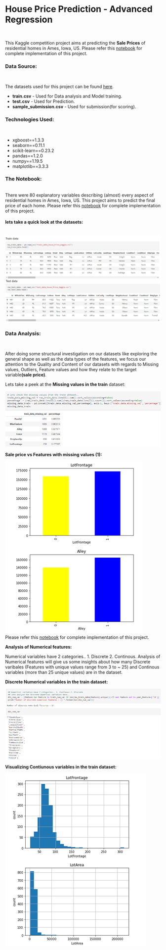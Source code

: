 # <b>House Price Prediction - Advanced Regression</b>
<br>

This Kaggle competition project aims at predicting the <b>Sale Prices</b> of residential homes in Ames, Iowa, US. Please refer this <a href="https://github.com/J-R-1/J-R-1/blob/main/Kaggle%20project%20-%20House%20Price%20Prediction/House%20Price%20Prediction%20-%20Kaggle%20Project.ipynb">notebook</a> for complete implementation of this project.

### <b>Data Source:</b>
<br>

The datasets used for this project can be found <a href="https://www.kaggle.com/competitions/house-prices-advanced-regression-techniques/data">here</a>. 
<br>
<ul>
  <li><b>train.csv</b> - Used for Data analysis and Model training.</li>
  <li><b>test.csv</b> - Used for Prediction.</li>
  <li><b>sample_submission.csv</b> - Used for submission(for scoring).</li>
</ul>


### <b>Technologies Used:</b>
<br>
<ul>
  <li>xgboost==1.3.3</li>
  <li>seaborn==0.11.1</li>
  <li>scikit-learn==0.23.2</li>
  <li>pandas==1.2.0</li>
  <li>numpy==1.19.5</li>
  <li>matplotlib==3.3.3</li>
  </ul>
  
 
 ### <b>The Notebook:</b>
 <br>
 There were 80 explanatory variables describing (almost) every aspect of residential homes in Ames, Iowa, US. This project aims to predict the final price of each home. Please refer this <a href="https://github.com/J-R-1/J-R-1/blob/main/Kaggle%20project%20-%20House%20Price%20Prediction/House%20Price%20Prediction%20-%20Kaggle%20Project.ipynb">notebook</a> for complete implementation of this project.
<br>

#### <b> lets take a quick look at the datasets:</b>
<br>

<img src="https://github.com/J-R-1/J-R-1/blob/main/Kaggle%20project%20-%20House%20Price%20Prediction/hp_1.png" />

<br>
<img src="https://github.com/J-R-1/J-R-1/blob/main/Kaggle%20project%20-%20House%20Price%20Prediction/hp_2.png" />


### <b>Data Analysis:</b>
<br>

After doing some structural investigation on our datasets like exploring the general shape as well as the data types of the features, we focus our attention to the Quality and Content of our datasets with regards to Missing values, Outliers, Feature values and how they relate to the target variable<b>(sale price)</b>.
<br>


Lets take a peek at the <b>Missing values in the train</b> dataset:
<br>

<img src="https://github.com/J-R-1/J-R-1/blob/main/Kaggle%20project%20-%20House%20Price%20Prediction/hp_3.png" />
<br>

<b>Sale price vs Features with missing values (1):</b>
<br>

<img src="https://github.com/J-R-1/J-R-1/blob/main/Kaggle%20project%20-%20House%20Price%20Prediction/hp_4.png" />
<br>
Please refer this <a href="https://github.com/J-R-1/J-R-1/blob/main/Kaggle%20project%20-%20House%20Price%20Prediction/House%20Price%20Prediction%20-%20Kaggle%20Project.ipynb">notebook</a> for complete implementation of this project.
<br>


<b>Analysis of Numerical features:</b>
<br>

Numerical variables have 2 categories.. 1. Discrete 2. Continous. Analysis of Numerical features will give us some insights about how many Discrete varibales (Features with unique values range from 3 to ~ 25) and Continous variables (more than 25 unique values) are in the dataset.


<b>Discrete Numerical variables in the train dataset:</b>
<br>

<img src="https://github.com/J-R-1/J-R-1/blob/main/Kaggle%20project%20-%20House%20Price%20Prediction/hp_5.png" />


<b>Visualizing Contiunous variables in the train dataset:</b>
<br>

<img src="https://github.com/J-R-1/J-R-1/blob/main/Kaggle%20project%20-%20House%20Price%20Prediction/hp_6.png" />





  

 


